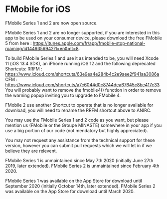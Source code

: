 # FMobile for iOS
FMobile Series 1 and 2 are now open source.

FMobile Series 1 and 2 are no longer supported, if you are interested in this app to be used on your consumer device, please download the free FMobile 5 from here : https://itunes.apple.com/fr/app/fmobile-stop-national-roaming/id1449356942?l=en&mt=8.

To build FMobile Series 1 and use it as intended to be, you will need Xcode 11 (iOS 13.4 SDK), an iPhone running iOS 12 and the following deprecated Shortcuts:
RRFM : https://www.icloud.com/shortcuts/63e9ea4e284b4c2e9aee2f941aa3086a
CFM : https://www.icloud.com/shortcuts/a7c6044d0c8744dea67645c8be417c33
You will probably want to remove the fmobile4() function in order to remove the warning popup inviting you to upgrade to FMobile 4.

FMobile 2 use another Shortcut to operate that is no longer available for download, you will need to rename the RRFM shortcut above to ANIRC.

You may use the FMobile Series 1 and 2 code as you want, but please mention us (FMobile or the Groupe MINASTE) somewhere in your app if you use a big portion of our code (not mendatory but highly appreciated).

You may not request any assistance from the technical support for these version, however you can submit pull requests which we will let in if we believe they are relevent.

FMobile Series 1 is unmaintained since May 7th 2020 (initially June 27th 2019, later extended).
FMobile Series 2 is unmaintained since February 4th 2020.

FMobile Series 1 was available on the App Store for download until September 2020 (initially October 14th, later extended).
FMobile Series 2 was available on the App Store for download until March 2020.
